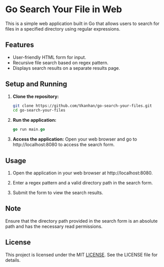 # Go Search Your File in Web

This is a simple web application built in Go that allows users to search for files in a specified directory using regular expressions.


## Features

- User-friendly HTML form for input.
- Recursive file search based on regex pattern.
- Displays search results on a separate results page.


## Setup and Running

1. **Clone the repository:**
    ```sh
   git clone https://github.com/Vkanhan/go-search-your-files.git
   cd go-search-your-files
   ```

2. **Run the application:**
    ```go
    go run main.go
    ```

3. **Access the application:**
    Open your web browser and go to http://localhost:8080 to access the search form.

## Usage 

    
   1. Open the application in your web browser at http://localhost:8080.

   2. Enter a regex pattern and a valid directory path in the search form.

   3. Submit the form to view the search results.


## Note
Ensure that the directory path provided in the search form is an absolute path and has the necessary read permissions.

## License
This project is licensed under the MIT [LICENSE](LICENSE). See the LICENSE file for details.


